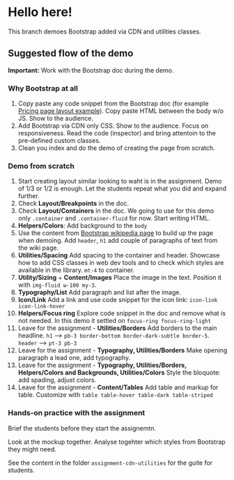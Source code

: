 # Hello here!

This branch demoes Bootstrap added via CDN and utilities classes.

## Suggested flow of the demo

**Important:** Work with the Bootstrap doc during the demo.

### Why Bootstrap at all

1. Copy paste any code snippet from the Bootstrap doc (for example [Pricing page layout example](https://getbootstrap.com/docs/5.3/examples/pricing/)). Copy paste HTML between the body w/o JS. Show to the audience.
2. Add Bootstrap via CDN only CSS. Show to the audience. Focus on responsiveness. Read the code (inspector) and bring attentoin to the pre-defined custom classes.
3. Clean you index and do the demo of creating the page from scratch.

### Demo from scratch

1. Start creating layout similar looking to waht is in the assignment. Demo of 1/3 or 1/2 is enough. Let the students repeat what you did and expand further.
2. Check **Layout/Breakpoints** in the doc.
3. Check **Layout/Containers** in the doc. We going to use for this demo only `.container` and `.container-fluid` for now. Start writing HTML.
4. **Helpers/Colors**: Add background to the `body`
5. Use the content from [Bootstrap wikipedia page](<https://en.wikipedia.org/wiki/Bootstrap_(front-end_framework)>) to build up the page when demoing. Add `header`, `h1` add couple of paragraphs of text from the wiki page.
6. **Utilities/Spacing** Add spacing to the container and header. Showcase how to add CSS classes in web dev tools and to check which styles are available in the library. `mt-4` to container.
7. **Utility/Sizing** + **Content/Images** Place the image in the text. Position it with `img-fluid w-100 my-3`.
8. **Typography/List** Add paragraph and list after the image.
9. **Icon/Link** Add a link and use code snippet for the icon link: `icon-link icon-link-hover`
10. **Helpers/Focus ring** Explore code snippet in the doc and remove what is not needed. In this demo it settled on `focus-ring focus-ring-light`
11. Leave for the assignment - **Utilities/Borders** Add borders to the main headline. `h1` --> `pb-3 border-bottom border-dark-subtle border-5`. `header` --> `pt-3 pb-3`
12. Leave for the assignment - **Typography, Utilities/Borders** Make opening paragraph a lead one, add typography.
13. Leave for the assignment - **Typography, Utilities/Borders, Helpers/Colors and Backgrounds, Utilities/Colors** Style the bloquote: add spading, adjust colors.
14. Leave for the assignment - **Content/Tables** Add table and markup for table. Customize with `table table-hover table-dark table-striped`

### Hands-on practice with the assignment

Brief the students before they start the assignemtn.

Look at the mockup together. Analyse togehter which styles from Bootstrap they might need.

See the content in the folder `assignment-cdn-utilities` for the guite for students.
